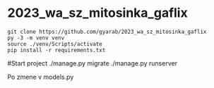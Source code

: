 # 2023_wa_sz_mitosinka_gaflix

```
git clone https://github.com/gyarab/2023_wa_sz_mitosinka_gaflix
py -3 -m venv venv
source ./venv/Scripts/activate
pip install -r requirements.txt

```
#Start project
./manage.py migrate
./manage.py runserver

Po zmene v models.py


